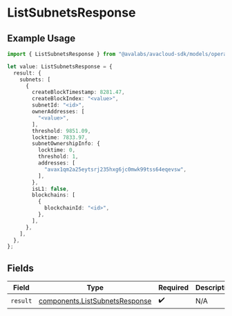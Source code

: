 # ListSubnetsResponse

## Example Usage

```typescript
import { ListSubnetsResponse } from "@avalabs/avacloud-sdk/models/operations";

let value: ListSubnetsResponse = {
  result: {
    subnets: [
      {
        createBlockTimestamp: 8281.47,
        createBlockIndex: "<value>",
        subnetId: "<id>",
        ownerAddresses: [
          "<value>",
        ],
        threshold: 9851.09,
        locktime: 7833.97,
        subnetOwnershipInfo: {
          locktime: 0,
          threshold: 1,
          addresses: [
            "avax1qm2a25eytsrj235hxg6jc0mwk99tss64eqevsw",
          ],
        },
        isL1: false,
        blockchains: [
          {
            blockchainId: "<id>",
          },
        ],
      },
    ],
  },
};
```

## Fields

| Field                                                                            | Type                                                                             | Required                                                                         | Description                                                                      |
| -------------------------------------------------------------------------------- | -------------------------------------------------------------------------------- | -------------------------------------------------------------------------------- | -------------------------------------------------------------------------------- |
| `result`                                                                         | [components.ListSubnetsResponse](../../models/components/listsubnetsresponse.md) | :heavy_check_mark:                                                               | N/A                                                                              |